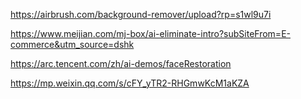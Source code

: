 
https://airbrush.com/background-remover/upload?rp=s1wl9u7i

https://www.meijian.com/mj-box/ai-eliminate-intro?subSiteFrom=E-commerce&utm_source=dshk

https://arc.tencent.com/zh/ai-demos/faceRestoration

https://mp.weixin.qq.com/s/cFY_yTR2-RHGmwKcM1aKZA